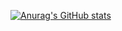 [![Anurag's GitHub stats](https://github-readme-stats.vercel.app/api?username=STE4LTHB0T)](https://github.com/anuraghazra/github-readme-stats)
